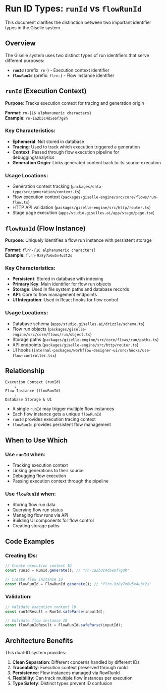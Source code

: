 # Run ID Types: `runId` vs `flowRunId`

This document clarifies the distinction between two important identifier types in the Giselle system.

## Overview

The Giselle system uses two distinct types of run identifiers that serve different purposes:

- **`runId`** (prefix: `rn-`) - Execution context identifier
- **`flowRunId`** (prefix: `flrn-`) - Flow instance identifier

## `runId` (Execution Context)

**Purpose**: Tracks execution context for tracing and generation origin

**Format**: `rn-{16 alphanumeric characters}`  
**Example**: `rn-1a2b3c4d5e6f7g8h`

### Key Characteristics:
- **Ephemeral**: Not stored in database
- **Tracing**: Used to track which execution triggered a generation
- **Context**: Passed through flow execution pipeline for debugging/analytics
- **Generation Origin**: Links generated content back to its source execution

### Usage Locations:
- Generation context tracking (`packages/data-type/src/generation/context.ts`)
- Flow execution context (`packages/giselle-engine/src/core/flows/run-flow.ts`)
- HTTP API validation (`packages/giselle-engine/src/http/router.ts`)
- Stage page execution (`apps/studio.giselles.ai/app/stage/page.tsx`)

## `flowRunId` (Flow Instance)

**Purpose**: Uniquely identifies a flow run instance with persistent storage

**Format**: `flrn-{16 alphanumeric characters}`  
**Example**: `flrn-9z8y7x6w5v4u3t2s`

### Key Characteristics:
- **Persistent**: Stored in database with indexing
- **Primary Key**: Main identifier for flow run objects
- **Storage**: Used in file system paths and database records
- **API**: Core to flow management endpoints
- **UI Integration**: Used in React hooks for flow control

### Usage Locations:
- Database schema (`apps/studio.giselles.ai/drizzle/schema.ts`)
- Flow run objects (`packages/giselle-engine/src/core/flows/run/object.ts`)
- Storage paths (`packages/giselle-engine/src/core/flows/run/paths.ts`)
- API endpoints (`packages/giselle-engine/src/http/router.ts`)
- UI hooks (`internal-packages/workflow-designer-ui/src/hooks/use-flow-controller.tsx`)

## Relationship

```
Execution Context (runId)
    ↓
Flow Instance (flowRunId)
    ↓
Database Storage & UI
```

- A single `runId` may trigger multiple flow instances
- Each flow instance gets a unique `flowRunId`
- `runId` provides execution tracing context
- `flowRunId` provides persistent flow management

## When to Use Which

### Use `runId` when:
- Tracking execution context
- Linking generations to their source
- Debugging flow execution
- Passing execution context through the pipeline

### Use `flowRunId` when:
- Storing flow run data
- Querying flow run status
- Managing flow runs via API
- Building UI components for flow control
- Creating storage paths

## Code Examples

### Creating IDs:
```typescript
// Create execution context ID
const runId = RunId.generate(); // "rn-1a2b3c4d5e6f7g8h"

// Create flow instance ID  
const flowRunId = FlowRunId.generate(); // "flrn-9z8y7x6w5v4u3t2s"
```

### Validation:
```typescript
// Validate execution context ID
const runIdResult = RunId.safeParse(inputId);

// Validate flow instance ID
const flowRunIdResult = FlowRunId.safeParse(inputId);
```

## Architecture Benefits

This dual-ID system provides:

1. **Clean Separation**: Different concerns handled by different IDs
2. **Traceability**: Execution context preserved through runId
3. **Persistence**: Flow instances managed via flowRunId
4. **Flexibility**: Can track multiple flow instances per execution
5. **Type Safety**: Distinct types prevent ID confusion